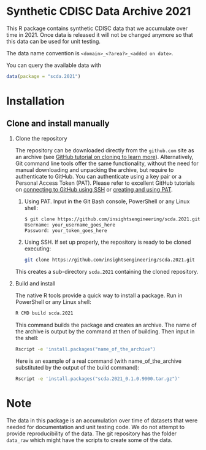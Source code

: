 
# Synthetic CDISC Data Archive 2021

This R package contains synthetic CDISC data that we accumulate over time in 2021. Once data is released it will not be changed anymore so that this data can be used for unit testing.

The data name convention is `<domain>_<?area?>_<added on date>`.

You can query the available data with

```r
data(package = "scda.2021")
```

# Installation

## Clone and install manually

1. Clone the repository

   The repository can be downloaded directly from the `github.com` site as an archive (see [GitHub tutorial on cloning to learn more](https://docs.github.com/en/github/creating-cloning-and-archiving-repositories/cloning-a-repository-from-github/cloning-a-repository)).
   Alternatively, Git command line tools offer the same functionality, without the need for manual downloading and unpacking the archive, but require to authenticate to GitHub.
   You can authenticate using a key pair or a Personal Access Token (PAT). Please refer to excellent GitHub tutorials on [connecting to GitHub using SSH](https://docs.github.com/en/github/authenticating-to-github) or [creating and using PAT](https://docs.github.com/en/github/authenticating-to-github/keeping-your-account-and-data-secure/creating-a-personal-access-token).
   1. Using PAT. Input in the Git Bash console, PowerShell or any Linux shell:

      ```sh
      $ git clone https://github.com/insightsengineering/scda.2021.git
      Username: your_username_goes_here
      Password: your_token_goes_here
      ```

   1. Using SSH. If set up properly, the repository is ready to be cloned executing:

       ```sh
       git clone https://github.com/insightsengineering/scda.2021.git
       ```

   This creates a sub-directory `scda.2021` containing the cloned repository.

2. Build and install

   The native R tools provide a quick way to install a package. Run in PowerShell or any Linux shell:

   ```sh
   R CMD build scda.2021
   ```

   This command builds the package and creates an archive. The name of the archive is output by the command at then of building. Then input in the shell:

   ```sh
   Rscript -e 'install.packages("name_of_the_archive")
   ```

   Here is an example of a real command (with name_of_the_archive substituted by the output of the build command):

   ```sh
   Rscript -e 'install.packages("scda.2021_0.1.0.9000.tar.gz")'
   ```

# Note

The data in this package is an accumulation over time of datasets that were needed for documentation and unit testing code. We do not attempt to provide reproducibility of the data. The git repository has the folder `data_raw` which might have the scripts to create some of the data.

